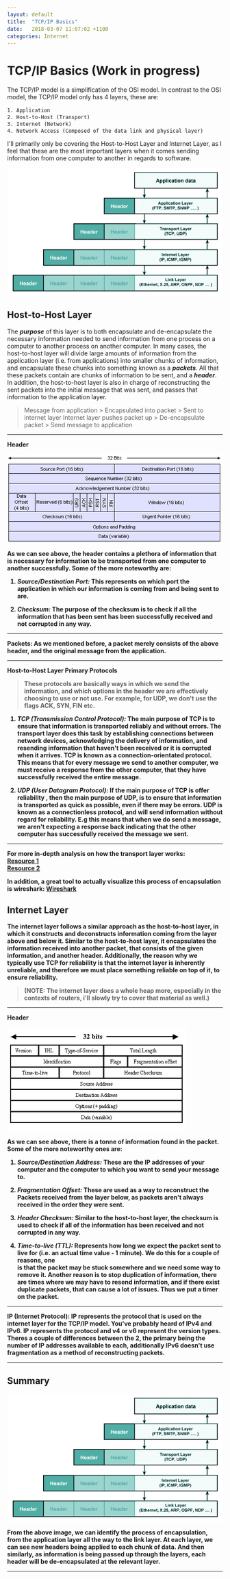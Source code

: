 ```yaml
---
layout: default
title:  "TCP/IP Basics"
date:   2018-03-07 11:07:02 +1100
categories: Internet
---
```


# [](#header-1)TCP/IP Basics (Work in progress)

The TCP/IP model is a simplification of the OSI model. In contrast to the OSI model,
the TCP/IP model only has 4 layers, these are:

    1. Application
    2. Host-to-Host (Transport)
    3. Internet (Network)
    4. Network Access (Composed of the data link and physical layer)

I'll primarily only be covering the Host-to-Host Layer and Internet Layer, as I
feel that these are the most important layers when it comes sending information from
one computer to another in regards to software.

![](./assets/images/tcp_ip_encapsulation.gif)

## [](#header-2)Host-to-Host Layer

The ***purpose*** of this layer is to both encapsulate and de-encapsulate the necessary information needed
to send information from one process on a computer to another process on another computer. In many cases,
the host-to-host layer will divide large amounts of information from the application layer (i.e. from applications)
into smaller chunks of information, and encapsulate these chunks into something known as a ***packets***.
All that these packets contain are chunks of information to be sent, and a ***header***.
In addition, the host-to-host layer is also in charge of reconstructing the sent packets into
the initial message that was sent, and passes that information to the application layer.

> Message from application > Encapsulated into packet > Sent to internet layer
> Internet layer pushes packet up > De-encapsulate packet > Send message to application

* * *

<strong>Header<strong>



![](./assets/images/tcp_pdu_format.gif)

As we can see above, the header contains a plethora of information that is necessary for information
to be transported from one computer to another successfully. Some of the more noteworthy are:

1. ***Source/Destination Port:*** This represents on which port the application in which our information is
coming from and being sent to are.

2. ***Checksum:*** The purpose of the checksum is to check if all the information that has been sent has
been successfully received and not corrupted in any way.

* * *

<strong>Packets:</strong> As we mentioned before, a packet merely consists of the above
header, and the original message from the application.

 * * *
<strong>Host-to-Host Layer Primary Protocols</strong>

> These protocols are basically ways in which we send the information, and which options
in the header we are effectively choosing to use or not use. For example, for UDP, we don't
use the flags ACK, SYN, FIN etc.

1. ***TCP (Transmission Control Protocol):*** The main purpose of TCP is to ensure that information is transported reliably and without errors.
   The transport layer does this task by establishing connections between network devices, acknowledging the delivery of information,
   and resending information that haven't been received or it is corrupted when it arrives. TCP is known as a
   connection-orientated protocol. This means that for every message we send to another computer, we must receive a response from
   the other computer, that they have successfully received the entire message.

2. ***UDP (User Datagram Protocol):*** If the main purpose of TCP is offer reliability , then the main purpose of UDP,
   is to ensure that information is transported as quick as possible, even if there may be errors. UDP is known as
   a connectionless protocol, and will send information without regard for reliability. E.g this means that when we do
   send a message, we aren't expecting a response back indicating that the other computer has successfully
   received the message we sent.  

* * *

For more in-depth analysis on how the transport layer works:    
[Resource 1](https://www.technologyuk.net/telecommunications/internet/transport-layer-protocols.shtml)    
[Resource 2](https://www.pluralsight.com/blog/it-ops/networking-basics-tcp-udp-tcpip-osi-models)    

In addition, a great tool to actually visualize this process of encapsulation is wireshark:
[Wireshark](https://www.wireshark.org/)

## [](#header-2)Internet Layer

The internet layer follows a similar approach as the host-to-host layer, in which it constructs
and deconstructs information coming from the layer above and below it. Similar to the host-to-host layer,
it encapsulates the information received into another packet, that consists of the given information,
and another header. Additionally, the reason why we typically use TCP for reliability is that the internet
layer is inherently unreliable, and therefore we must place something reliable on top of it,
to ensure reliability.

>(NOTE: The internet layer does a whole heap more, especially in the contexts
of routers, i'll slowly try to cover that material as well.)

* * *

<strong>Header<strong>

![](./assets/images/ip-packet-header.gif)


As we can see above, there is a tonne of information found in the packet. Some
of the more noteworthy ones are:
1. ***Source/Destination Address:*** These are the IP addresses of your computer
and the computer to which you want to send your message to.

2. ***Fragmentation Offset:*** These are used as a way to reconstruct the Packets
received from the layer below, as packets aren't always received in the order
they were sent.

3. ***Header Checksum:*** Similar to the host-to-host layer, the checksum is used
to check if all of the information has been received and not corrupted in any way.

4. ***Time-to-live (TTL):*** Represents how long we expect the packet sent to live
for (i.e. an actual time value - 1 minute). We do this for a couple of reasons, one  
is that the packet may be stuck somewhere and we need some way to remove it. Another
reason is to stop duplication of information, there are times where we may have to resend
information, and if there exist duplicate packets, that can cause a lot of issues. Thus
we put a timer on the packet.


* * *

<strong>IP (Internet Protocol):</strong>
IP represents the protocol that is used on the internet layer for the TCP/IP model.
You've probably heard of IPv4 and IPv6. IP represents the protocol and v4 or v6 represent
the version types. Theres a couple of differences between the 2, the primary being the number
of IP addresses available to each, additionally IPv6 doesn't use fragmentation as a method
of reconstructing packets.

* * *

## [](#header-2)Summary

![](./assets/images/tcp_ip_encapsulation.gif)


From the above image, we can identify the process of encapsulation, from the application layer all
the way to the link layer. At each layer, we can see new headers being applied to each
chunk of data. And then similarly, as information is being passed up through the layers,
each header will be de-encapsulated at the relevant layer.





* * *
